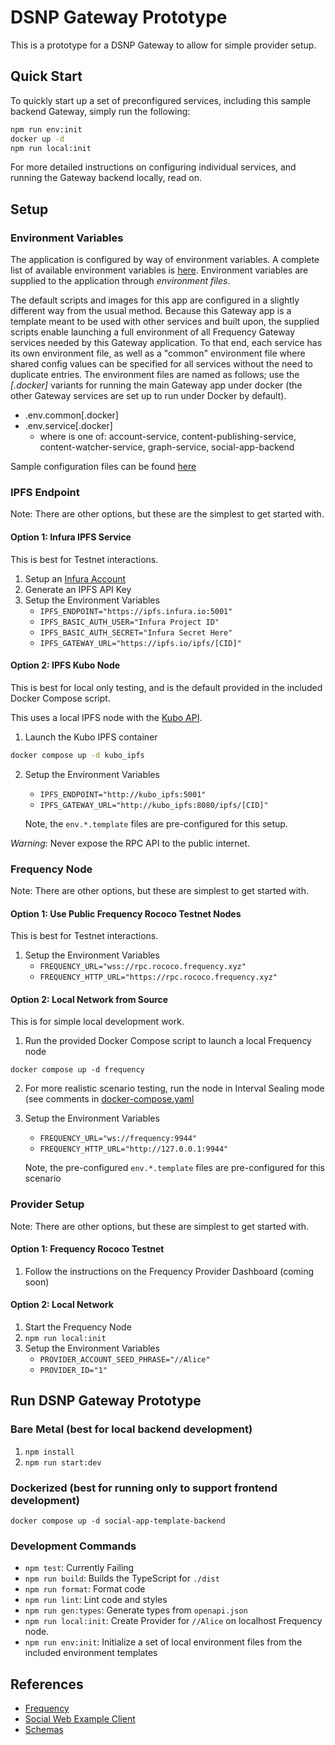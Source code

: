 # DSNP Gateway Prototype

This is a prototype for a DSNP Gateway to allow for simple provider setup.

## Quick Start
To quickly start up a set of preconfigured services, including this sample backend Gateway, simply run the following:
```sh
npm run env:init
docker up -d
npm run local:init
```

For more detailed instructions on configuring individual services, and running the Gateway backend locally, read on.

## Setup

### Environment Variables

The application is configured by way of environment variables. A complete list of available environment variables is [here](./ENVIRONMENT.md). Environment variables are supplied to the application through _environment files_.

The default scripts and images for this app are configured in a slightly different way from the usual method. Because this Gateway app is a template meant to be used with other services and built upon,
the supplied scripts enable launching a full environment of all Frequency Gateway services needed by this Gateway application. To that end, each service has its own environment file, as well as a "common" environment file where shared config values can be specified for all services without the need to duplicate entries. The environment files are named as follows; use the _[.docker]_ variants for running the main Gateway app under docker (the other Gateway services are set up to run under Docker by default).

- .env.common[.docker]
- .env.service[.docker]
  - where <service> is one of: account-service, content-publishing-service, content-watcher-service, graph-service, social-app-backend

Sample configuration files can be found [here](./environment/)

### IPFS Endpoint

Note: There are other options, but these are the simplest to get started with.

#### Option 1: Infura IPFS Service

This is best for Testnet interactions.

1. Setup an [Infura Account](https://app.infura.io/register)
2. Generate an IPFS API Key
3. Setup the Environment Variables
   - `IPFS_ENDPOINT="https://ipfs.infura.io:5001"`
   - `IPFS_BASIC_AUTH_USER="Infura Project ID"`
   - `IPFS_BASIC_AUTH_SECRET="Infura Secret Here"`
   - `IPFS_GATEWAY_URL="https://ipfs.io/ipfs/[CID]"`

#### Option 2: IPFS Kubo Node

This is best for local only testing, and is the default provided in the included Docker Compose script.

This uses a local IPFS node with the [Kubo API](https://docs.ipfs.tech/reference/kubo/rpc/).

1. Launch the Kubo IPFS container
```sh
docker compose up -d kubo_ipfs
```
2. Setup the Environment Variables
   - `IPFS_ENDPOINT="http://kubo_ipfs:5001"`
   - `IPFS_GATEWAY_URL="http://kubo_ipfs:8080/ipfs/[CID]"`

   Note, the `env.*.template` files are pre-configured for this setup.

_Warning_: Never expose the RPC API to the public internet.

### Frequency Node

Note: There are other options, but these are simplest to get started with.

#### Option 1: Use Public Frequency Rococo Testnet Nodes

This is best for Testnet interactions.

1. Setup the Environment Variables
   - `FREQUENCY_URL="wss://rpc.rococo.frequency.xyz"`
   - `FREQUENCY_HTTP_URL="https://rpc.rococo.frequency.xyz"`

#### Option 2: Local Network from Source

This is for simple local development work.

1. Run the provided Docker Compose script to launch a local Frequency node
```
docker compose up -d frequency
```
2. For more realistic scenario testing, run the node in Interval Sealing mode (see comments in [docker-compose.yaml](./docker-compose.yaml)
3. Setup the Environment Variables
   - `FREQUENCY_URL="ws://frequency:9944"`
   - `FREQUENCY_HTTP_URL="http://127.0.0.1:9944"`

   Note, the pre-configured `env.*.template` files are pre-configured for this scenario

### Provider Setup

Note: There are other options, but these are simplest to get started with.

#### Option 1: Frequency Rococo Testnet

1. Follow the instructions on the Frequency Provider Dashboard (coming soon)

#### Option 2: Local Network

1. Start the Frequency Node
2. `npm run local:init`
3. Setup the Environment Variables
   - `PROVIDER_ACCOUNT_SEED_PHRASE="//Alice"`
   - `PROVIDER_ID="1"`

## Run DSNP Gateway Prototype

### Bare Metal (best for local backend development)
1. `npm install`
2. `npm run start:dev`

### Dockerized (best for running only to support frontend development)
`docker compose up -d social-app-template-backend`

### Development Commands

- `npm test`: Currently Failing
- `npm run build`: Builds the TypeScript for `./dist`
- `npm run format`: Format code
- `npm run lint`: Lint code and styles
- `npm run gen:types`: Generate types from `openapi.json`
- `npm run local:init`: Create Provider for `//Alice` on localhost Frequency node.
- `npm run env:init`: Initialize a set of local environment files from the included environment templates

## References

- [Frequency](https://github.com/LibertyDSNP/frequency)
- [Social Web Example Client](https://github.com/AmplicaLabs/social-web-demo)
- [Schemas](https://github.com/LibertyDSNP/schemas/)
